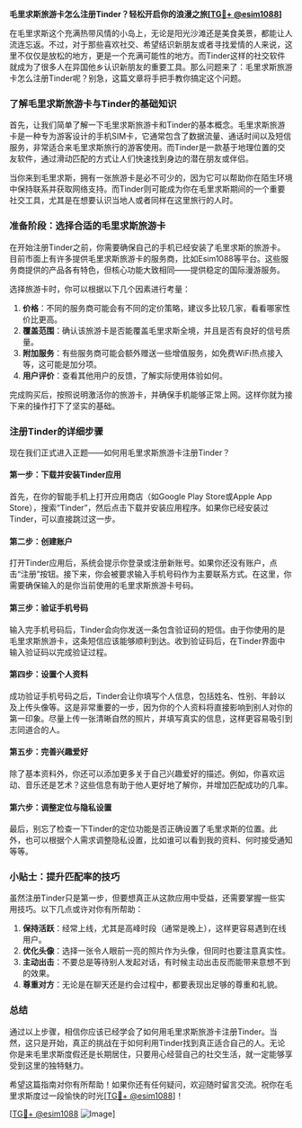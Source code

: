 **毛里求斯旅游卡怎么注册Tinder？轻松开启你的浪漫之旅[[TG💪+ @esim1088](https://t.me/s/esim1088)]**

在毛里求斯这个充满热带风情的小岛上，无论是阳光沙滩还是美食美景，都能让人流连忘返。不过，对于那些喜欢社交、希望结识新朋友或者寻找爱情的人来说，这里不仅仅是放松的地方，更是一个充满可能性的地方。而Tinder这样的社交软件就成为了很多人在异国他乡认识新朋友的重要工具。那么问题来了：毛里求斯旅游卡怎么注册Tinder呢？别急，这篇文章将手把手教你搞定这个问题。

### **了解毛里求斯旅游卡与Tinder的基础知识**

首先，让我们简单了解一下毛里求斯旅游卡和Tinder的基本概念。毛里求斯旅游卡是一种专为游客设计的手机SIM卡，它通常包含了数据流量、通话时间以及短信服务，非常适合来毛里求斯旅行的游客使用。而Tinder是一款基于地理位置的交友软件，通过滑动匹配的方式让人们快速找到身边的潜在朋友或伴侣。

当你来到毛里求斯，拥有一张旅游卡是必不可少的，因为它可以帮助你在陌生环境中保持联系并获取网络支持。而Tinder则可能成为你在毛里求斯期间的一个重要社交工具，尤其是在想要认识当地人或者同样在这里旅行的人时。

### **准备阶段：选择合适的毛里求斯旅游卡**

在开始注册Tinder之前，你需要确保自己的手机已经安装了毛里求斯的旅游卡。目前市面上有许多提供毛里求斯旅游卡的服务商，比如Esim1088等平台。这些服务商提供的产品各有特色，但核心功能大致相同——提供稳定的国际漫游服务。

选择旅游卡时，你可以根据以下几个因素进行考量：

1. **价格**：不同的服务商可能会有不同的定价策略，建议多比较几家，看看哪家性价比更高。
2. **覆盖范围**：确认该旅游卡是否能覆盖毛里求斯全境，并且是否有良好的信号质量。
3. **附加服务**：有些服务商可能会额外赠送一些增值服务，如免费WiFi热点接入等，这可能是加分项。
4. **用户评价**：查看其他用户的反馈，了解实际使用体验如何。

完成购买后，按照说明激活你的旅游卡，并确保手机能够正常上网。这样你就为接下来的操作打下了坚实的基础。

### **注册Tinder的详细步骤**

现在我们正式进入正题——如何用毛里求斯旅游卡注册Tinder？

#### **第一步：下载并安装Tinder应用**
首先，在你的智能手机上打开应用商店（如Google Play Store或Apple App Store），搜索“Tinder”，然后点击下载并安装应用程序。如果你已经安装过Tinder，可以直接跳过这一步。

#### **第二步：创建账户**
打开Tinder应用后，系统会提示你登录或注册新账号。如果你还没有账户，点击“注册”按钮。接下来，你会被要求输入手机号码作为主要联系方式。在这里，你需要确保输入的是你当前使用的毛里求斯旅游卡号码。

#### **第三步：验证手机号码**
输入完手机号码后，Tinder会向你发送一条包含验证码的短信。由于你使用的是毛里求斯旅游卡，这条短信应该能够顺利到达。收到验证码后，在Tinder界面中输入验证码以完成验证过程。

#### **第四步：设置个人资料**
成功验证手机号码之后，Tinder会让你填写个人信息，包括姓名、性别、年龄以及上传头像等。这是非常重要的一步，因为你的个人资料将直接影响到别人对你的第一印象。尽量上传一张清晰自然的照片，并填写真实的信息，这样更容易吸引到志同道合的人。

#### **第五步：完善兴趣爱好**
除了基本资料外，你还可以添加更多关于自己兴趣爱好的描述。例如，你喜欢运动、音乐还是艺术？这些信息有助于他人更好地了解你，并增加匹配成功的几率。

#### **第六步：调整定位与隐私设置**
最后，别忘了检查一下Tinder的定位功能是否正确设置了毛里求斯的位置。此外，也可以根据个人需求调整隐私设置，比如谁可以看到我的资料、何时接受通知等等。

### **小贴士：提升匹配率的技巧**
虽然注册Tinder只是第一步，但要想真正从这款应用中受益，还需要掌握一些实用技巧。以下几点或许对你有所帮助：

1. **保持活跃**：经常上线，尤其是高峰时段（通常是晚上），这样更容易遇到在线用户。
2. **优化头像**：选择一张令人眼前一亮的照片作为头像，但同时也要注意真实性。
3. **主动出击**：不要总是等待别人发起对话，有时候主动出击反而能带来意想不到的效果。
4. **尊重对方**：无论是在聊天还是约会过程中，都要表现出足够的尊重和礼貌。

### **总结**
通过以上步骤，相信你应该已经学会了如何用毛里求斯旅游卡注册Tinder。当然，这只是开始，真正的挑战在于如何利用Tinder找到真正适合自己的人。无论你是来毛里求斯度假还是长期居住，只要用心经营自己的社交生活，就一定能够享受到这里的独特魅力。

希望这篇指南对你有所帮助！如果你还有任何疑问，欢迎随时留言交流。祝你在毛里求斯度过一段愉快的时光[[TG💪+ @esim1088](https://t.me/s/esim1088)]！

[[TG💪+ @esim1088](https://t.me/s/esim1088) ![Image](https://i.postimg.cc/4NQfJmqS/Snipaste-2025-05-13-00-14-12.png)]